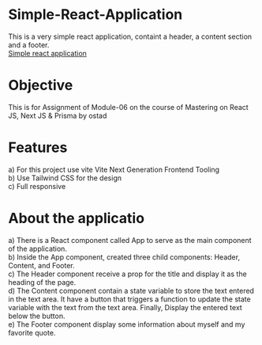 # Simple-React-Application
This is a very simple react application, containt a header, a content section and a footer. <br>
[Simple react application](https://rasel22-simple-react-application.netlify.app/ "Go to the website")

# Objective
This is for Assignment of Module-06 on the course of Mastering on React JS, Next JS & Prisma by ostad
# Features
a) For this project use vite Vite Next Generation Frontend Tooling <br>
b) Use Tailwind CSS for the design <br>
c) Full responsive <br>

# About the applicatio
a)	There is a React component called App to serve as the main component of the application.<br>
b)	Inside the App component, created three child components: Header, Content, and Footer.<br>
c)	The Header component receive a prop for the title and display it as the heading of the page.<br>
d)	The Content component contain a state variable to store the text entered in the text area. It have a button that triggers a function to update the state variable with the text from the text area. Finally, Display the entered text below the button.<br>
e)	The Footer component display some information about myself and my favorite quote.
